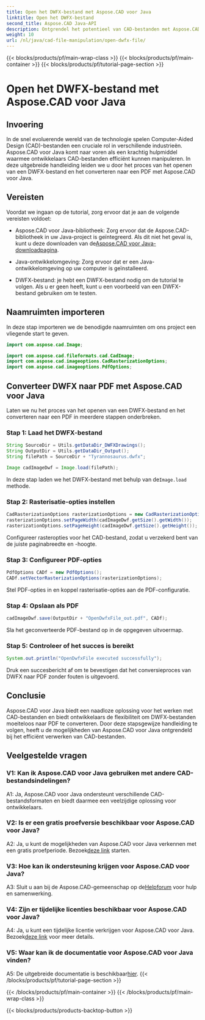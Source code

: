```yaml
---
title: Open het DWFX-bestand met Aspose.CAD voor Java
linktitle: Open het DWFX-bestand
second_title: Aspose.CAD Java-API
description: Ontgrendel het potentieel van CAD-bestanden met Aspose.CAD voor Java. Converteer DWFX naadloos naar PDF.
weight: 10
url: /nl/java/cad-file-manipulation/open-dwfx-file/
---
```


{{< blocks/products/pf/main-wrap-class >}}
{{< blocks/products/pf/main-container >}}
{{< blocks/products/pf/tutorial-page-section >}}

# Open het DWFX-bestand met Aspose.CAD voor Java

## Invoering

In de snel evoluerende wereld van de technologie spelen Computer-Aided Design (CAD)-bestanden een cruciale rol in verschillende industrieën. Aspose.CAD voor Java komt naar voren als een krachtig hulpmiddel waarmee ontwikkelaars CAD-bestanden efficiënt kunnen manipuleren. In deze uitgebreide handleiding leiden we u door het proces van het openen van een DWFX-bestand en het converteren naar een PDF met Aspose.CAD voor Java.

## Vereisten

Voordat we ingaan op de tutorial, zorg ervoor dat je aan de volgende vereisten voldoet:

-  Aspose.CAD voor Java-bibliotheek: Zorg ervoor dat de Aspose.CAD-bibliotheek in uw Java-project is geïntegreerd. Als dit niet het geval is, kunt u deze downloaden van de[Aspose.CAD voor Java-downloadpagina](https://releases.aspose.com/cad/java/).

- Java-ontwikkelomgeving: Zorg ervoor dat er een Java-ontwikkelomgeving op uw computer is geïnstalleerd.

- DWFX-bestand: je hebt een DWFX-bestand nodig om de tutorial te volgen. Als u er geen heeft, kunt u een voorbeeld van een DWFX-bestand gebruiken om te testen.

## Naamruimten importeren

In deze stap importeren we de benodigde naamruimten om ons project een vliegende start te geven.

```java
import com.aspose.cad.Image;

import com.aspose.cad.fileformats.cad.CadImage;
import com.aspose.cad.imageoptions.CadRasterizationOptions;
import com.aspose.cad.imageoptions.PdfOptions;
```

## Converteer DWFX naar PDF met Aspose.CAD voor Java

Laten we nu het proces van het openen van een DWFX-bestand en het converteren naar een PDF in meerdere stappen onderbreken.

### Stap 1: Laad het DWFX-bestand

```java
String SourceDir = Utils.getDataDir_DWFXDrawings();
String OutputDir = Utils.getDataDir_Output();
String filePath = SourceDir + "Tyrannosaurus.dwfx";

Image cadImageDwf = Image.load(filePath);
```

In deze stap laden we het DWFX-bestand met behulp van de`Image.load` methode.

### Stap 2: Rasterisatie-opties instellen

```java
CadRasterizationOptions rasterizationOptions = new CadRasterizationOptions();
rasterizationOptions.setPageWidth(cadImageDwf.getSize().getWidth());
rasterizationOptions.setPageHeight(cadImageDwf.getSize().getHeight());
```

Configureer rasteropties voor het CAD-bestand, zodat u verzekerd bent van de juiste paginabreedte en -hoogte.

### Stap 3: Configureer PDF-opties

```java
PdfOptions CADf = new PdfOptions();
CADf.setVectorRasterizationOptions(rasterizationOptions);
```

Stel PDF-opties in en koppel rasterisatie-opties aan de PDF-configuratie.

### Stap 4: Opslaan als PDF

```java
cadImageDwf.save(OutputDir + "OpenDwfxFile_out.pdf", CADf);
```

Sla het geconverteerde PDF-bestand op in de opgegeven uitvoermap.

### Stap 5: Controleer of het succes is bereikt

```java
System.out.println("OpenDwfxFile executed successfully");
```

Druk een succesbericht af om te bevestigen dat het conversieproces van DWFX naar PDF zonder fouten is uitgevoerd.

## Conclusie

Aspose.CAD voor Java biedt een naadloze oplossing voor het werken met CAD-bestanden en biedt ontwikkelaars de flexibiliteit om DWFX-bestanden moeiteloos naar PDF te converteren. Door deze stapsgewijze handleiding te volgen, heeft u de mogelijkheden van Aspose.CAD voor Java ontgrendeld bij het efficiënt verwerken van CAD-bestanden.

## Veelgestelde vragen

### V1: Kan ik Aspose.CAD voor Java gebruiken met andere CAD-bestandsindelingen?

A1: Ja, Aspose.CAD voor Java ondersteunt verschillende CAD-bestandsformaten en biedt daarmee een veelzijdige oplossing voor ontwikkelaars.

### V2: Is er een gratis proefversie beschikbaar voor Aspose.CAD voor Java?

A2: Ja, u kunt de mogelijkheden van Aspose.CAD voor Java verkennen met een gratis proefperiode. Bezoek[deze link](https://releases.aspose.com/) starten.

### V3: Hoe kan ik ondersteuning krijgen voor Aspose.CAD voor Java?

 A3: Sluit u aan bij de Aspose.CAD-gemeenschap op de[Helpforum](https://forum.aspose.com/c/cad/19) voor hulp en samenwerking.

### V4: Zijn er tijdelijke licenties beschikbaar voor Aspose.CAD voor Java?

 A4: Ja, u kunt een tijdelijke licentie verkrijgen voor Aspose.CAD voor Java. Bezoek[deze link](https://purchase.aspose.com/temporary-license/) voor meer details.

### V5: Waar kan ik de documentatie voor Aspose.CAD voor Java vinden?

 A5: De uitgebreide documentatie is beschikbaar[hier](https://reference.aspose.com/cad/java/).
{{< /blocks/products/pf/tutorial-page-section >}}

{{< /blocks/products/pf/main-container >}}
{{< /blocks/products/pf/main-wrap-class >}}

{{< blocks/products/products-backtop-button >}}
